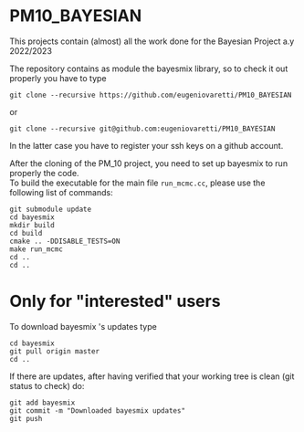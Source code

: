 # PM10_BAYESIAN
This projects contain (almost) all the work done for the Bayesian Project a.y 2022/2023

The repository contains as module the bayesmix library, so to check it out properly you have to type

```
git clone --recursive https://github.com/eugeniovaretti/PM10_BAYESIAN
```
or

```
git clone --recursive git@github.com:eugeniovaretti/PM10_BAYESIAN
```
In the latter case you have to register your ssh keys on a github account.

After the cloning of the PM_10 project, you need to set up bayesmix to run properly the code.  
To build the executable for the main file `run_mcmc.cc`, please use the following list of commands:
```
git submodule update
cd bayesmix
mkdir build
cd build
cmake .. -DDISABLE_TESTS=ON
make run_mcmc
cd ..
cd ..
```


# Only for "interested" users
To download bayesmix 's updates type
```
cd bayesmix
git pull origin master
cd ..
```
If there are updates, after having verified that your working tree is clean (git status to check) do:
```
git add bayesmix
git commit -m "Downloaded bayesmix updates"
git push
```
